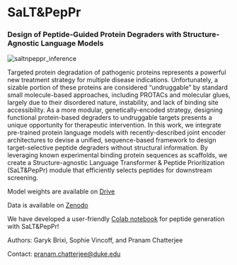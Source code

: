 # SaLT&PepPr

### Design of Peptide-Guided Protein Degraders with Structure-Agnostic Language Models

![saltnpeppr_inference](https://user-images.githubusercontent.com/106272333/196185861-40837a34-2164-4a95-bdf0-30ce9b4b4b9f.png)


Targeted protein degradation of pathogenic proteins represents a powerful new treatment strategy for multiple disease indications. Unfortunately, a sizable portion of these proteins are considered “undruggable” by standard small molecule-based approaches, including PROTACs and molecular glues, largely due to their disordered nature, instability, and lack of binding site accessibility. As a more modular, genetically-encoded strategy, designing functional protein-based degraders to undruggable targets presents a unique opportunity for therapeutic intervention. In this work, we integrate pre-trained protein language models with recently-described joint encoder architectures to devise a unified, sequence-based framework to design target-selective peptide degraders without structural information. By leveraging known experimental binding protein sequences as scaffolds, we create a Structure-agnostic Language Transformer & Peptide Prioritization (SaLT&PepPr) module that efficiently selects peptides for downstream screening.

Model weights are available on [Drive](https://drive.google.com/u/1/uc?id=1JVfVTB2g1yOkpySYsb9nvDTHDI4InGaz&export=download)

Data is available on [Zenodo](https://zenodo.org/record/7750751#.ZCNCpOzML0o)

We have developed a user-friendly [Colab notebook](https://colab.research.google.com/drive/1g-WBPi8_eWqUdD-BWHdPWLIQ8I9V3Log?usp=sharing) for peptide generation with SaLT&PepPr!

Authors: Garyk Brixi, Sophie Vincoff, and Pranam Chatterjee

Contact: pranam.chatterjee@duke.edu
